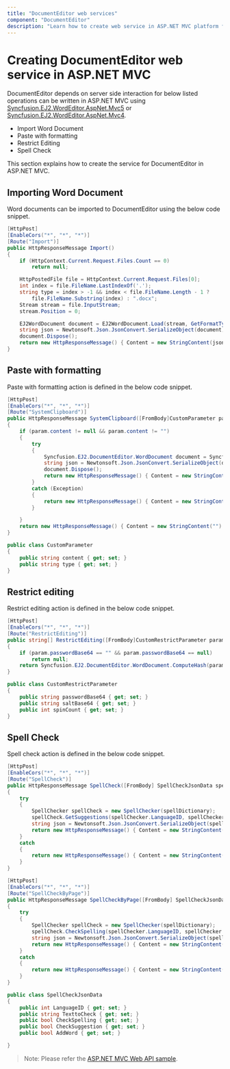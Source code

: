 ```yaml
---
title: "DocumentEditor web services"
component: "DocumentEditor"
description: "Learn how to create web service in ASP.NET MVC platform for Import, RestrictEditing, Paste with formatting and Spell check."
---
```


# Creating DocumentEditor web service in ASP.NET MVC

DocumentEditor depends on server side interaction for below listed operations can be written in ASP.NET MVC using [Syncfusion.EJ2.WordEditor.AspNet.Mvc5](https://www.nuget.org/packages/Syncfusion.EJ2.WordEditor.AspNet.Mvc5) or [Syncfusion.EJ2.WordEditor.AspNet.Mvc4](https://www.nuget.org/packages/Syncfusion.EJ2.WordEditor.AspNet.Mvc4).

* Import Word Document
* Paste with formatting
* Restrict Editing
* Spell Check

This section explains how to create the service for DocumentEditor in ASP.NET MVC.

## Importing Word Document

Word documents can be imported to DocumentEditor using the below code snippet.

```csharp
[HttpPost]
[EnableCors("*", "*", "*")]
[Route("Import")]
public HttpResponseMessage Import()
{
    if (HttpContext.Current.Request.Files.Count == 0)
        return null;

    HttpPostedFile file = HttpContext.Current.Request.Files[0];
    int index = file.FileName.LastIndexOf('.');
    string type = index > -1 && index < file.FileName.Length - 1 ?
        file.FileName.Substring(index) : ".docx";
    Stream stream = file.InputStream;
    stream.Position = 0;

    EJ2WordDocument document = EJ2WordDocument.Load(stream, GetFormatType(type.ToLower()));
    string json = Newtonsoft.Json.JsonConvert.SerializeObject(document);
    document.Dispose();
    return new HttpResponseMessage() { Content = new StringContent(json) };
}
```

## Paste with formatting

Paste with formatting action is defined in the below code snippet.

```csharp
[HttpPost]
[EnableCors("*", "*", "*")]
[Route("SystemClipboard")]
public HttpResponseMessage SystemClipboard([FromBody]CustomParameter param)
{
    if (param.content != null && param.content != "")
    {
        try
        {
            Syncfusion.EJ2.DocumentEditor.WordDocument document = Syncfusion.EJ2.DocumentEditor.WordDocument.LoadString(param.content, GetFormatType(param.type.ToLower()));
            string json = Newtonsoft.Json.JsonConvert.SerializeObject(document);
            document.Dispose();
            return new HttpResponseMessage() { Content = new StringContent(json) };
        }
        catch (Exception)
        {
            return new HttpResponseMessage() { Content = new StringContent("") };
        }

    }
    return new HttpResponseMessage() { Content = new StringContent("") };
}

public class CustomParameter
{
    public string content { get; set; }
    public string type { get; set; }
}
```

## Restrict editing

Restrict editing action is defined in the below code snippet.

```csharp
[HttpPost]
[EnableCors("*", "*", "*")]
[Route("RestrictEditing")]
public string[] RestrictEditing([FromBody]CustomRestrictParameter param)
{
    if (param.passwordBase64 == "" && param.passwordBase64 == null)
        return null;
    return Syncfusion.EJ2.DocumentEditor.WordDocument.ComputeHash(param.passwordBase64, param.saltBase64, param.spinCount);
}

public class CustomRestrictParameter
{
    public string passwordBase64 { get; set; }
    public string saltBase64 { get; set; }
    public int spinCount { get; set; }
}
```

## Spell Check

Spell check action is defined in the below code snippet.

```csharp
[HttpPost]
[EnableCors("*", "*", "*")]
[Route("SpellCheck")]
public HttpResponseMessage SpellCheck([FromBody] SpellCheckJsonData spellChecker)
{
    try
    {
        SpellChecker spellCheck = new SpellChecker(spellDictionary);
        spellCheck.GetSuggestions(spellChecker.LanguageID, spellChecker.TexttoCheck, spellChecker.CheckSpelling, spellChecker.CheckSuggestion, spellChecker.AddWord);
        string json = Newtonsoft.Json.JsonConvert.SerializeObject(spellCheck);
        return new HttpResponseMessage() { Content = new StringContent(json) };
    }
    catch
    {
        return new HttpResponseMessage() { Content = new StringContent("{\"SpellCollection\":[],\"HasSpellingError\":false,\"Suggestions\":null}") };
    }
}

[HttpPost]
[EnableCors("*", "*", "*")]
[Route("SpellCheckByPage")]
public HttpResponseMessage SpellCheckByPage([FromBody] SpellCheckJsonData spellChecker)
{
    try
    {
        SpellChecker spellCheck = new SpellChecker(spellDictionary);
        spellCheck.CheckSpelling(spellChecker.LanguageID, spellChecker.TexttoCheck);
        string json = Newtonsoft.Json.JsonConvert.SerializeObject(spellCheck);
        return new HttpResponseMessage() { Content = new StringContent(json) };
    }
    catch
    {
        return new HttpResponseMessage() { Content = new StringContent("{\"SpellCollection\":[],\"HasSpellingError\":false,\"Suggestions\":null}") };
    }
}

public class SpellCheckJsonData
{
    public int LanguageID { get; set; }
    public string TexttoCheck { get; set; }
    public bool CheckSpelling { get; set; }
    public bool CheckSuggestion { get; set; }
    public bool AddWord { get; set; }

}
```

>Note: Please refer the [ASP.NET MVC Web API sample](https://github.com/SyncfusionExamples/EJ2-DocumentEditor-WebServices/tree/master/ASP.NET%20MVC).